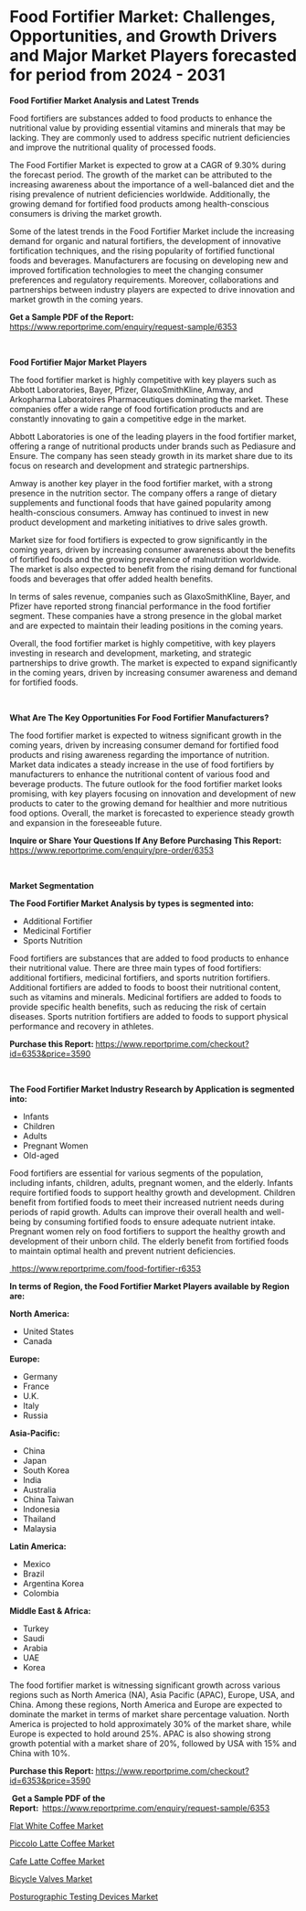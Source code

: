 <p><h1>Food Fortifier Market: Challenges, Opportunities, and Growth Drivers and Major Market Players forecasted for period from 2024 - 2031</h1></p><p><strong>Food Fortifier Market Analysis and Latest Trends</strong></p>
<p><p>Food fortifiers are substances added to food products to enhance the nutritional value by providing essential vitamins and minerals that may be lacking. They are commonly used to address specific nutrient deficiencies and improve the nutritional quality of processed foods.</p><p>The Food Fortifier Market is expected to grow at a CAGR of 9.30% during the forecast period. The growth of the market can be attributed to the increasing awareness about the importance of a well-balanced diet and the rising prevalence of nutrient deficiencies worldwide. Additionally, the growing demand for fortified food products among health-conscious consumers is driving the market growth.</p><p>Some of the latest trends in the Food Fortifier Market include the increasing demand for organic and natural fortifiers, the development of innovative fortification techniques, and the rising popularity of fortified functional foods and beverages. Manufacturers are focusing on developing new and improved fortification technologies to meet the changing consumer preferences and regulatory requirements. Moreover, collaborations and partnerships between industry players are expected to drive innovation and market growth in the coming years.</p></p>
<p><strong>Get a Sample PDF of the Report:&nbsp;</strong> <a href="https://www.reportprime.com/enquiry/request-sample/6353">https://www.reportprime.com/enquiry/request-sample/6353</a></p>
<p>&nbsp;</p>
<p><strong>Food Fortifier Major Market Players</strong></p>
<p><p>The food fortifier market is highly competitive with key players such as Abbott Laboratories, Bayer, Pfizer, GlaxoSmithKline, Amway, and Arkopharma Laboratoires Pharmaceutiques dominating the market. These companies offer a wide range of food fortification products and are constantly innovating to gain a competitive edge in the market.</p><p>Abbott Laboratories is one of the leading players in the food fortifier market, offering a range of nutritional products under brands such as Pediasure and Ensure. The company has seen steady growth in its market share due to its focus on research and development and strategic partnerships.</p><p>Amway is another key player in the food fortifier market, with a strong presence in the nutrition sector. The company offers a range of dietary supplements and functional foods that have gained popularity among health-conscious consumers. Amway has continued to invest in new product development and marketing initiatives to drive sales growth.</p><p>Market size for food fortifiers is expected to grow significantly in the coming years, driven by increasing consumer awareness about the benefits of fortified foods and the growing prevalence of malnutrition worldwide. The market is also expected to benefit from the rising demand for functional foods and beverages that offer added health benefits.</p><p>In terms of sales revenue, companies such as GlaxoSmithKline, Bayer, and Pfizer have reported strong financial performance in the food fortifier segment. These companies have a strong presence in the global market and are expected to maintain their leading positions in the coming years.</p><p>Overall, the food fortifier market is highly competitive, with key players investing in research and development, marketing, and strategic partnerships to drive growth. The market is expected to expand significantly in the coming years, driven by increasing consumer awareness and demand for fortified foods.</p></p>
<p>&nbsp;</p>
<p><strong>What Are The Key Opportunities For Food Fortifier Manufacturers?</strong></p>
<p><p>The food fortifier market is expected to witness significant growth in the coming years, driven by increasing consumer demand for fortified food products and rising awareness regarding the importance of nutrition. Market data indicates a steady increase in the use of food fortifiers by manufacturers to enhance the nutritional content of various food and beverage products. The future outlook for the food fortifier market looks promising, with key players focusing on innovation and development of new products to cater to the growing demand for healthier and more nutritious food options. Overall, the market is forecasted to experience steady growth and expansion in the foreseeable future.</p></p>
<p><strong>Inquire or Share Your Questions If Any Before Purchasing This Report:</strong> <a href="https://www.reportprime.com/enquiry/pre-order/6353">https://www.reportprime.com/enquiry/pre-order/6353</a></p>
<p>&nbsp;</p>
<p><strong>Market Segmentation</strong></p>
<p><strong>The Food Fortifier Market Analysis by types is segmented into:</strong></p>
<p><ul><li>Additional Fortifier</li><li>Medicinal Fortifier</li><li>Sports Nutrition</li></ul></p>
<p><p>Food fortifiers are substances that are added to food products to enhance their nutritional value. There are three main types of food fortifiers: additional fortifiers, medicinal fortifiers, and sports nutrition fortifiers. Additional fortifiers are added to foods to boost their nutritional content, such as vitamins and minerals. Medicinal fortifiers are added to foods to provide specific health benefits, such as reducing the risk of certain diseases. Sports nutrition fortifiers are added to foods to support physical performance and recovery in athletes.</p></p>
<p><strong>Purchase this Report:&nbsp;</strong><a href="https://www.reportprime.com/checkout?id=6353&price=3590">https://www.reportprime.com/checkout?id=6353&price=3590</a></p>
<p>&nbsp;</p>
<p><strong>The Food Fortifier Market Industry Research by Application is segmented into:</strong></p>
<p><ul><li>Infants</li><li>Children</li><li>Adults</li><li>Pregnant Women</li><li>Old-aged</li></ul></p>
<p><p>Food fortifiers are essential for various segments of the population, including infants, children, adults, pregnant women, and the elderly. Infants require fortified foods to support healthy growth and development. Children benefit from fortified foods to meet their increased nutrient needs during periods of rapid growth. Adults can improve their overall health and well-being by consuming fortified foods to ensure adequate nutrient intake. Pregnant women rely on food fortifiers to support the healthy growth and development of their unborn child. The elderly benefit from fortified foods to maintain optimal health and prevent nutrient deficiencies.</p></p>
<p><a href="https://www.reportprime.com/food-fortifier-r6353">&nbsp;https://www.reportprime.com/food-fortifier-r6353</a></p>
<p><strong>In terms of Region, the Food Fortifier Market Players available by Region are:</strong></p>
<p>
    <p> <strong> North America: </strong>
        <ul>
            <li>United States</li>
            <li>Canada</li>
        </ul>
        </p> 
    <p> <strong> Europe: </strong>
        <ul>
            <li>Germany</li>
            <li>France</li>
            <li>U.K.</li>
            <li>Italy</li>
            <li>Russia</li>
        </ul>
        </p> 
    <p> <strong> Asia-Pacific: </strong>
        <ul>
            <li>China</li>
            <li>Japan</li>
            <li>South Korea</li>
            <li>India</li>
            <li>Australia</li>
            <li>China Taiwan</li>
            <li>Indonesia</li>
            <li>Thailand</li>
            <li>Malaysia</li>
        </ul>
        </p> 
    <p> <strong> Latin America: </strong>
        <ul>
            <li>Mexico</li>
            <li>Brazil</li>
            <li>Argentina Korea</li>
            <li>Colombia</li>
        </ul>
        </p> 
    <p> <strong> Middle East & Africa: </strong>
        <ul>
            <li>Turkey</li>
            <li>Saudi</li>
            <li>Arabia</li>
            <li>UAE</li>
            <li>Korea</li>
        </ul>
    </p>
    </p>
<p><p>The food fortifier market is witnessing significant growth across various regions such as North America (NA), Asia Pacific (APAC), Europe, USA, and China. Among these regions, North America and Europe are expected to dominate the market in terms of market share percentage valuation. North America is projected to hold approximately 30% of the market share, while Europe is expected to hold around 25%. APAC is also showing strong growth potential with a market share of 20%, followed by USA with 15% and China with 10%.</p></p>
<p><strong>Purchase this Report: </strong><a href="https://www.reportprime.com/checkout?id=6353&price=3590">https://www.reportprime.com/checkout?id=6353&price=3590</a></p>
<p>&nbsp;<strong>Get a Sample PDF of the Report:&nbsp;&nbsp;</strong><a href="https://www.reportprime.com/enquiry/request-sample/6353">https://www.reportprime.com/enquiry/request-sample/6353</a></p>
<p><strong></strong></p>
<p><p><a href="https://github.com/gdfhhhj/Market-Research-Report-List-6/blob/main/flat-white-coffee-market.md">Flat White Coffee Market</a></p><p><a href="https://github.com/julyju69/Market-Research-Report-List-4/blob/main/piccolo-latte-coffee-market.md">Piccolo Latte Coffee Market</a></p><p><a href="https://github.com/RichRobinson5/Market-Research-Report-List-6/blob/main/cafe-latte-coffee-market.md">Cafe Latte Coffee Market</a></p><p><a href="https://www.linkedin.com/pulse/global-bicycle-valves-market-size-expected-reach-cagr-82-6hkbf?trackingId=1ZkH4pN5QZ2%2FdgFnLGQ1Bg%3D%3D">Bicycle Valves Market</a></p><p><a href="https://www.linkedin.com/pulse/posturographic-testing-devices-market-global-regional-analysis-j6w7f?trackingId=%2BZe2TWHLTiejBspp15%2B1Jg%3D%3D">Posturographic Testing Devices Market</a></p></p>